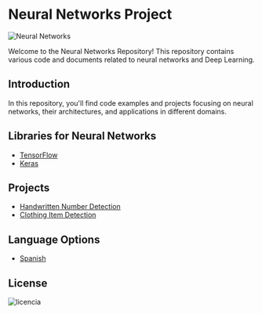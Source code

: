 # Neural Networks Project

![Neural Networks](https://github.com/ManuelMorenoNeria/NeuralNetworks/assets/114908218/878073ac-5f4a-4ada-b9d6-d46a48c64ad7)

Welcome to the Neural Networks Repository! This repository contains various code and documents related to neural networks and Deep Learning.

## Introduction
In this repository, you'll find code examples and projects focusing on neural networks, their architectures, and applications in different domains.

## Libraries for Neural Networks
- [TensorFlow](/ENG/TensorFlow_EN.md)
- [Keras](/ENG/Keras_EN.md)
## Projects
- [Handwritten Number Detection](/ENG/Learning1EN.ipynb)
- [Clothing Item Detection](/ENG/Learning2EN.ipynb)

## Language Options
- [Spanish](/ESP/README_ES.md)

## License
![licencia](https://github.com/ManuelMorenoNeria/NeuralNetworks/assets/114908218/6bc23ff9-fdfe-462a-977d-8d636efae8aa)
